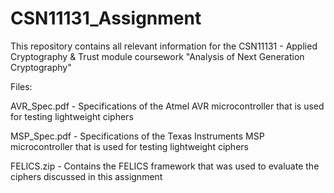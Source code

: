 # CSN11131_Assignment

This repository contains all relevant information for the CSN11131 - Applied Cryptography & Trust module coursework "Analysis of Next Generation Cryptography" 

Files:

AVR_Spec.pdf -      Specifications of the Atmel AVR microcontroller that is used for testing lightweight ciphers

MSP_Spec.pdf -      Specifications of the Texas Instruments MSP microcontroller that is used for testing lightweight ciphers

FELICS.zip -        Contains the FELICS framework that was used to evaluate the ciphers discussed in this assignment
